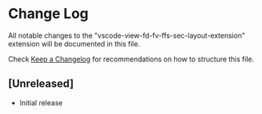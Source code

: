 # Change Log

All notable changes to the "vscode-view-fd-fv-ffs-sec-layout-extension" extension will be documented in this file.

Check [Keep a Changelog](http://keepachangelog.com/) for recommendations on how to structure this file.

## [Unreleased]

- Initial release